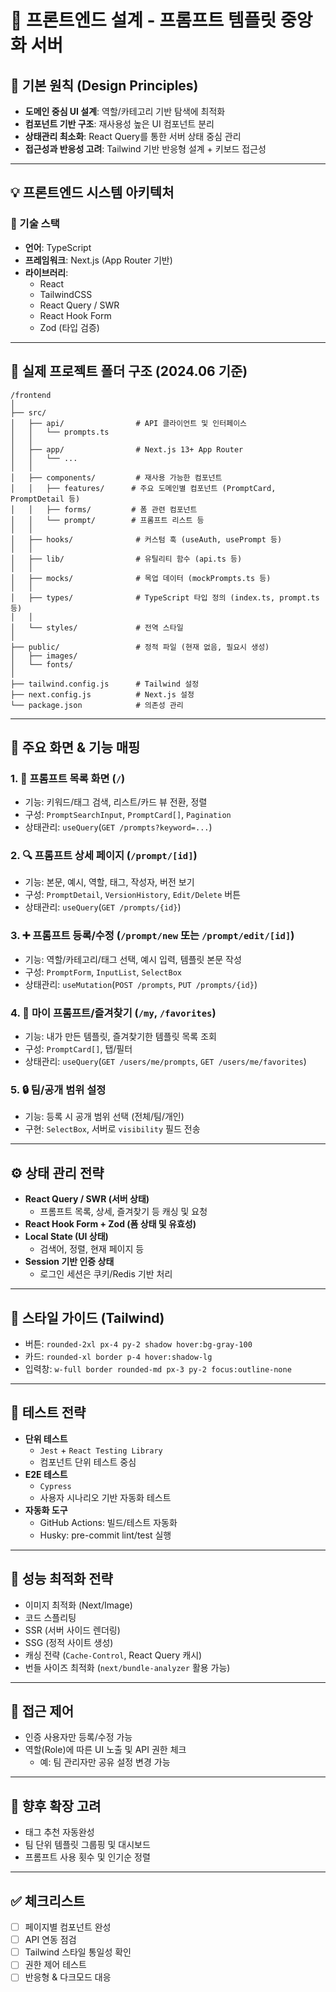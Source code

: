# 🎨 프론트엔드 설계 - 프롬프트 템플릿 중앙화 서버

## 🧭 기본 원칙 (Design Principles)
- **도메인 중심 UI 설계**: 역할/카테고리 기반 탐색에 최적화
- **컴포넌트 기반 구조**: 재사용성 높은 UI 컴포넌트 분리
- **상태관리 최소화**: React Query를 통한 서버 상태 중심 관리
- **접근성과 반응성 고려**: Tailwind 기반 반응형 설계 + 키보드 접근성

---

## 💡 프론트엔드 시스템 아키텍처

### 🔧 기술 스택
- **언어**: TypeScript
- **프레임워크**: Next.js (App Router 기반)
- **라이브러리**:
  - React
  - TailwindCSS
  - React Query / SWR
  - React Hook Form
  - Zod (타입 검증)

---

## 📁 실제 프로젝트 폴더 구조 (2024.06 기준)
```
/frontend
│
├── src/
│   ├── api/                # API 클라이언트 및 인터페이스
│   │   └── prompts.ts
│   │
│   ├── app/                # Next.js 13+ App Router
│   │   └── ...
│   │
│   ├── components/         # 재사용 가능한 컴포넌트
│   │   ├── features/      # 주요 도메인별 컴포넌트 (PromptCard, PromptDetail 등)
│   │   ├── forms/         # 폼 관련 컴포넌트
│   │   └── prompt/        # 프롬프트 리스트 등
│   │
│   ├── hooks/              # 커스텀 훅 (useAuth, usePrompt 등)
│   │
│   ├── lib/                # 유틸리티 함수 (api.ts 등)
│   │
│   ├── mocks/              # 목업 데이터 (mockPrompts.ts 등)
│   │
│   ├── types/              # TypeScript 타입 정의 (index.ts, prompt.ts 등)
│   │
│   └── styles/             # 전역 스타일
│
├── public/                 # 정적 파일 (현재 없음, 필요시 생성)
│   ├── images/
│   └── fonts/
│
├── tailwind.config.js      # Tailwind 설정
├── next.config.js          # Next.js 설정
└── package.json            # 의존성 관리
```

---

## 🔹 주요 화면 & 기능 매핑

### 1. 📄 프롬프트 목록 화면 (`/`)
- 기능: 키워드/태그 검색, 리스트/카드 뷰 전환, 정렬
- 구성: `PromptSearchInput`, `PromptCard[]`, `Pagination`
- 상태관리: `useQuery`(`GET /prompts?keyword=...`)

### 2. 🔍 프롬프트 상세 페이지 (`/prompt/[id]`)
- 기능: 본문, 예시, 역할, 태그, 작성자, 버전 보기
- 구성: `PromptDetail`, `VersionHistory`, `Edit/Delete` 버튼
- 상태관리: `useQuery`(`GET /prompts/{id}`)

### 3. ➕ 프롬프트 등록/수정 (`/prompt/new` 또는 `/prompt/edit/[id]`)
- 기능: 역할/카테고리/태그 선택, 예시 입력, 템플릿 본문 작성
- 구성: `PromptForm`, `InputList`, `SelectBox`
- 상태관리: `useMutation`(`POST /prompts`, `PUT /prompts/{id}`)

### 4. 📁 마이 프롬프트/즐겨찾기 (`/my`, `/favorites`)
- 기능: 내가 만든 템플릿, 즐겨찾기한 템플릿 목록 조회
- 구성: `PromptCard[]`, 탭/필터
- 상태관리: `useQuery`(`GET /users/me/prompts`, `GET /users/me/favorites`)

### 5. 🔒 팀/공개 범위 설정
- 기능: 등록 시 공개 범위 선택 (전체/팀/개인)
- 구현: `SelectBox`, 서버로 `visibility` 필드 전송

---

## ⚙️ 상태 관리 전략
- **React Query / SWR (서버 상태)**
  - 프롬프트 목록, 상세, 즐겨찾기 등 캐싱 및 요청
- **React Hook Form + Zod (폼 상태 및 유효성)**
- **Local State (UI 상태)**
  - 검색어, 정렬, 현재 페이지 등
- **Session 기반 인증 상태**
  - 로그인 세션은 쿠키/Redis 기반 처리

---

## 🎨 스타일 가이드 (Tailwind)
- 버튼: `rounded-2xl px-4 py-2 shadow hover:bg-gray-100`
- 카드: `rounded-xl border p-4 hover:shadow-lg`
- 입력창: `w-full border rounded-md px-3 py-2 focus:outline-none`

---

## 🧪 테스트 전략
- **단위 테스트**
  - `Jest` + `React Testing Library`
  - 컴포넌트 단위 테스트 중심
- **E2E 테스트**
  - `Cypress`
  - 사용자 시나리오 기반 자동화 테스트
- **자동화 도구**
  - GitHub Actions: 빌드/테스트 자동화
  - Husky: pre-commit lint/test 실행

---

## 🚀 성능 최적화 전략
- 이미지 최적화 (Next/Image)
- 코드 스플리팅
- SSR (서버 사이드 렌더링)
- SSG (정적 사이트 생성)
- 캐싱 전략 (`Cache-Control`, React Query 캐시)
- 번들 사이즈 최적화 (`next/bundle-analyzer` 활용 가능)

---

## 🔐 접근 제어
- 인증 사용자만 등록/수정 가능
- 역할(Role)에 따른 UI 노출 및 API 권한 체크
  - 예: 팀 관리자만 공유 설정 변경 가능

---

## 📌 향후 확장 고려
- 태그 추천 자동완성
- 팀 단위 템플릿 그룹핑 및 대시보드
- 프롬프트 사용 횟수 및 인기순 정렬

---

## ✅ 체크리스트
- [ ] 페이지별 컴포넌트 완성
- [ ] API 연동 점검
- [ ] Tailwind 스타일 통일성 확인
- [ ] 권한 제어 테스트
- [ ] 반응형 & 다크모드 대응
